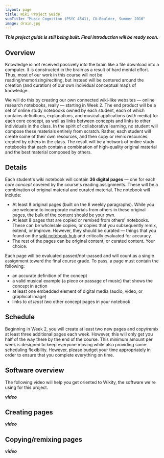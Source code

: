 ```yaml
---
layout: page
title: Wiki Project Guide
subTitle: "Music Cognition (PSYC 4541), CU–Boulder, Summer 2016"
image: drain.jpg
---
```


***This project guide is still being built. Final introduction will be ready soon.***

## Overview

Knowledge is not received passively into the brain like a file download into a computer. It is constructed in the brain as a result of hard mental effort. Thus, most of our work in this course will not be reading/memorizing/reciting, but instead will be centered around the creation (and curation) of our own individual conceptual maps of knowledge.

We will do this by creating our own connected wiki-like websites — online research notebooks, really — starting in Week 2. The end product will be a set of online study notebooks owned by each student, each of which contains definitions, explanations, and musical applications (with media) for each core concept, as well as links between concepts and links to other individuals in the class. In the spirit of collaborative learning, no student will compose these materials entirely from scratch. Rather, each student will create some of their own resources, and then copy or remix resources created by others in the class. The result will be a network of online study notebooks that each contain a combination of high-quality original material and the best material composed by others.

## Details

Each student's wiki notebook will contain **36 digital pages** ― one for each *core concept* covered by the course's reading assignments. These will be a combination of original material and curated material. The notebook will include:

- At least 8 original pages (built on the 8 weekly paragraphs). While you are welcome to incorporate materials from others in these original pages, the bulk of the content should be your own.  
- At least 8 pages that are copied or remixed from others' notebooks. These can be wholesale copies, or copies that you subsequently remix, extend, or improve. However, they should be curated ― things that you found on the [wiki notebook hub](http://muscogwiki.cubouldermusictheory.com) and critically evaluated for accuracy.  
- The rest of the pages can be original content, or curated content. Your choice.

Each page will be evaluated passed/not-passed and will count as a single assignment toward the final course grade. To pass, a page must contain the following:

- an accurate definition of the concept  
- a valid musical example (a piece or passage of music) that shows the concept in action  
- at least one embedded element of digital media (audio, video, or graphical image)  
- links to *at least two* other concept pages in your notebook

## Schedule

Beginning in Week 2, you will create at least two new pages and copy/remix at least three additional pages each week. However, this will only get you half of the way there by the end of the course. This minimum amount per week is designed to keep everyone moving while also providing some scheduling flexibility. However, please budget your time appropriately in order to ensure that you complete everything on time.

## Software overview

The following video will help you get oriented to Wikity, the software we're using for this project.

***video***

## Creating pages

***video***

## Copying/remixing pages

***video***
